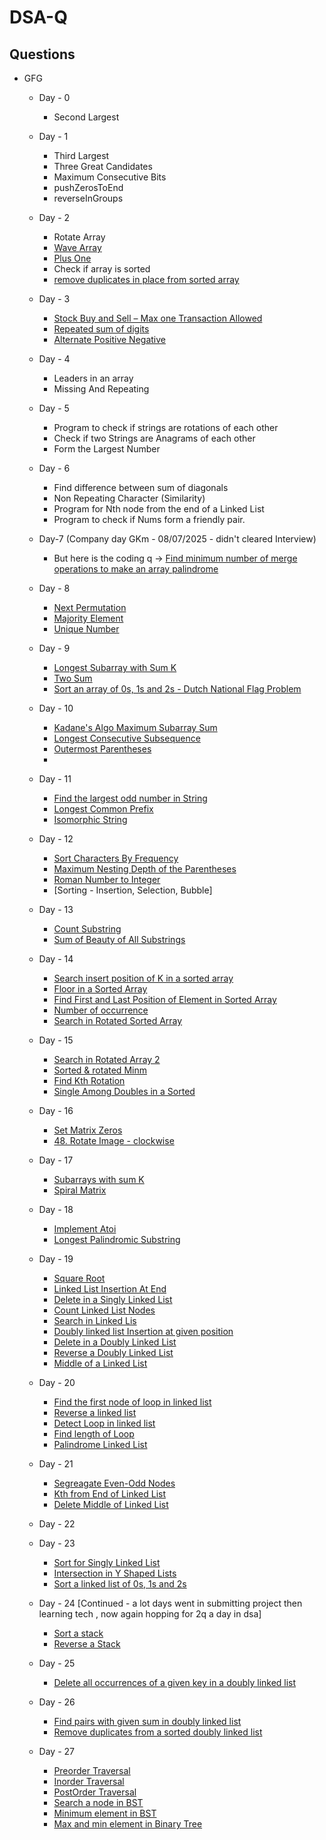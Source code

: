 # DSA-Q
## Questions 
- GFG
  - Day - 0
    - Second Largest

  - Day - 1
    - Third Largest
    - Three Great Candidates
    - Maximum Consecutive Bits
    - pushZerosToEnd
    - reverseInGroups
  - Day - 2
    - Rotate Array
    - [Wave Array](https://www.geeksforgeeks.org/problems/wave-array-1587115621/0)
    - [Plus One](https://www.geeksforgeeks.org/problems/adding-one2529/0)
    - Check if array is sorted
    - [remove duplicates in place from sorted array](https://www.geeksforgeeks.org/problems/remove-duplicate-elements-from-sorted-array/1)
   
  - Day - 3
    - [Stock Buy and Sell – Max one Transaction Allowed](https://www.geeksforgeeks.org/problems/buy-stock-2/1)
    - [Repeated sum of digits](https://www.geeksforgeeks.org/problems/repeated-sum-of-digits3955/1)
    - [Alternate Positive Negative](https://www.geeksforgeeks.org/problems/array-of-alternate-ve-and-ve-nos1401/1&selectedLang=python3)

  - Day - 4
    - Leaders in an array
    - Missing And Repeating
   
  - Day - 5
    - Program to check if strings are rotations of each other
    - Check if two Strings are Anagrams of each other
    - Form the Largest Number
   
  - Day - 6
    - Find difference between sum of diagonals
    - Non Repeating Character (Similarity)
    - Program for Nth node from the end of a Linked List
    - Program to check if Nums form a friendly pair.
   
  - Day-7 (Company day GKm - 08/07/2025 - didn't cleared Interview)
    - But here is the coding q -> [Find minimum number of merge operations to make an array palindrome](https://www.geeksforgeeks.org/dsa/find-minimum-number-of-merge-operations-to-make-an-array-palindrome/)
   
  - Day - 8
    - [Next Permutation](https://www.geeksforgeeks.org/dsa/next-permutation/)
    - [Majority Element](https://www.geeksforgeeks.org/dsa/majority-element/)
    - [Unique Number](https://www.geeksforgeeks.org/problems/find-unique-number/0)
   
  - Day - 9
    - [Longest Subarray with Sum K](https://www.geeksforgeeks.org/problems/longest-sub-array-with-sum-k0809/1)
    - [Two Sum](https://www.geeksforgeeks.org/dsa/check-if-pair-with-given-sum-exists-in-array/)
    - [Sort an array of 0s, 1s and 2s - Dutch National Flag Problem](https://www.geeksforgeeks.org/dsa/sort-an-array-of-0s-1s-and-2s/)
   
  - Day - 10
    - [Kadane's Algo Maximum Subarray Sum](https://www.geeksforgeeks.org/dsa/largest-sum-contiguous-subarray/)
    - [Longest Consecutive Subsequence](https://www.geeksforgeeks.org/dsa/longest-consecutive-subsequence/)
    - [Outermost Parentheses](https://www.geeksforgeeks.org/problems/outermost-parentheses/1)
    - []()
   
  - Day - 11
    - [Find the largest odd number in String](https://www.geeksforgeeks.org/dsa/find-the-largest-odd-number-in-string/)
    - [Longest Common Prefix](https://leetcode.com/problems/longest-common-prefix/)
    - [Isomorphic String](https://www.geeksforgeeks.org/dsa/check-if-two-given-strings-are-isomorphic-to-each-other/)
   
  - Day - 12
    - [Sort Characters By Frequency](https://leetcode.com/problems/sort-characters-by-frequency/description/)
    - [Maximum Nesting Depth of the Parentheses](https://www.geeksforgeeks.org/problems/maximum-nesting-depth-of-the-parentheses/1)
    - [Roman Number to Integer](https://www.geeksforgeeks.org/problems/roman-number-to-integer3201/1)
    - [Sorting - Insertion, Selection, Bubble]
   
  - Day - 13
    - [Count Substring](https://www.geeksforgeeks.org/problems/count-substring/1)
    - [Sum of Beauty of All Substrings](https://www.geeksforgeeks.org/problems/sum-of-beauty-of-all-substrings-1662962118/1)
   
  - Day - 14
    - [Search insert position of K in a sorted array](https://www.geeksforgeeks.org/dsa/search-insert-position-of-k-in-a-sorted-array/)
    - [Floor in a Sorted Array](https://www.geeksforgeeks.org/problems/floor-in-a-sorted-array-1587115620/1)
    - [Find First and Last Position of Element in Sorted Array](https://leetcode.com/problems/find-first-and-last-position-of-element-in-sorted-array/submissions/1699755747/)
    - [Number of occurrence](https://www.geeksforgeeks.org/problems/number-of-occurrence2259/1)
    - [Search in Rotated Sorted Array](https://www.geeksforgeeks.org/problems/search-in-a-rotated-array4618/1)
   
  - Day - 15
    - [Search in Rotated Array 2](https://www.geeksforgeeks.org/problems/search-in-rotated-array-2/1)
    - [Sorted & rotated Minm](http://geeksforgeeks.org/problems/minimum-element-in-a-sorted-and-rotated-array3611/1)
    - [Find Kth Rotation](https://www.geeksforgeeks.org/problems/rotation4723/1)
    - [Single Among Doubles in a Sorted](https://www.geeksforgeeks.org/problems/find-the-element-that-appears-once-in-sorted-array0624/1)

  - Day - 16
    - [Set Matrix Zeros](https://www.geeksforgeeks.org/problems/set-matrix-zeroes/1)
    - [48. Rotate Image - clockwise ](https://leetcode.com/problems/rotate-image/description/)

  - Day - 17
    - [Subarrays with sum K](https://www.geeksforgeeks.org/problems/subarrays-with-sum-k/1)
    - [Spiral Matrix](https://www.geeksforgeeks.org/problems/spirally-traversing-a-matrix-1587115621/1)
   
  - Day - 18
    - [Implement Atoi](https://www.geeksforgeeks.org/problems/implement-atoi/1&selectedLang=python3)
    - [Longest Palindromic Substring](https://www.geeksforgeeks.org/problems/longest-palindrome-in-a-string1956/1)
   
  - Day - 19
    - [Square Root](https://www.geeksforgeeks.org/problems/square-root/1)
    - [Linked List Insertion At End](https://www.geeksforgeeks.org/problems/linked-list-insertion-1587115620/1)
    - [Delete in a Singly Linked List](https://www.geeksforgeeks.org/problems/delete-a-node-in-single-linked-list/1)
    - [Count Linked List Nodes](https://www.geeksforgeeks.org/problems/count-nodes-of-linked-list/1)
    - [Search in Linked Lis](https://www.geeksforgeeks.org/problems/search-in-linked-list-1664434326/1)
    - [Doubly linked list Insertion at given position](https://www.geeksforgeeks.org/problems/insert-a-node-in-doubly-linked-list/1)
    - [Delete in a Doubly Linked List](https://www.geeksforgeeks.org/problems/delete-node-in-doubly-linked-list/1)
    - [Reverse a Doubly Linked List](https://www.geeksforgeeks.org/problems/reverse-a-doubly-linked-list/1)
    - [Middle of a Linked List](https://www.geeksforgeeks.org/problems/finding-middle-element-in-a-linked-list/1)
   
  - Day - 20
    - [Find the first node of loop in linked list](https://www.geeksforgeeks.org/problems/find-the-first-node-of-loop-in-linked-list--170645/1)
    - [Reverse a linked list](https://www.geeksforgeeks.org/problems/reverse-a-linked-list/1)
    - [Detect Loop in linked list](https://www.geeksforgeeks.org/problems/detect-loop-in-linked-list/1)
    - [Find length of Loop](https://www.geeksforgeeks.org/problems/find-length-of-loop/1)
    - [Palindrome Linked List](https://www.geeksforgeeks.org/problems/check-if-linked-list-is-pallindrome/1)

  - Day - 21
    - [Segreagate Even-Odd Nodes](https://www.geeksforgeeks.org/problems/segregate-even-and-odd-nodes-in-a-linked-list5035/1)
    - [Kth from End of Linked List](https://www.geeksforgeeks.org/problems/nth-node-from-end-of-linked-list/1)
    - [Delete Middle of Linked List](https://www.geeksforgeeks.org/problems/delete-middle-of-linked-list/1)
   
  - Day - 22
 
  - Day - 23
    - [Sort for Singly Linked List](https://www.geeksforgeeks.org/problems/insertion-sort-for-singly-linked-list/1)
    - [Intersection in Y Shaped Lists](https://www.geeksforgeeks.org/problems/intersection-point-in-y-shapped-linked-lists/1)
    - [Sort a linked list of 0s, 1s and 2s](https://www.geeksforgeeks.org/problems/given-a-linked-list-of-0s-1s-and-2s-sort-it/1)
   
  - Day - 24 [Continued - a lot days went in submitting project then learning tech , now again hopping for 2q a day in dsa]
    - [Sort a stack](https://www.geeksforgeeks.org/problems/sort-a-stack/1&selectedLang=python3)
    - [Reverse a Stack](https://www.geeksforgeeks.org/problems/reverse-a-stack/1)
   
  - Day - 25
    - [Delete all occurrences of a given key in a doubly linked list](https://www.geeksforgeeks.org/problems/delete-all-occurrences-of-a-given-key-in-a-doubly-linked-list/1)
   
  - Day - 26
    - [Find pairs with given sum in doubly linked list](https://www.geeksforgeeks.org/problems/find-pairs-with-given-sum-in-doubly-linked-list/1)
    - [Remove duplicates from a sorted doubly linked list](https://www.geeksforgeeks.org/problems/remove-duplicates-from-a-sorted-doubly-linked-list/1)
   
  - Day - 27
    - [Preorder Traversal](https://www.geeksforgeeks.org/problems/preorder-traversal/1)
    - [Inorder Traversal](https://www.geeksforgeeks.org/problems/inorder-traversal/1)
    - [PostOrder Traversal](https://www.geeksforgeeks.org/problems/postorder-traversal/1)
    - [Search a node in BST](https://www.geeksforgeeks.org/problems/search-a-node-in-bst/1)
    - [Minimum element in BST](https://www.geeksforgeeks.org/problems/minimum-element-in-bst/1)
    - [Max and min element in Binary Tree](https://www.geeksforgeeks.org/problems/max-and-min-element-in-binary-tree/1)
